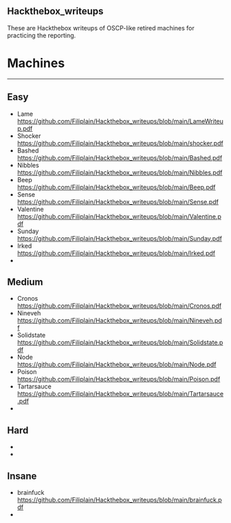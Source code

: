 ## Hackthebox_writeups


These are Hackthebox writeups of OSCP-like retired machines for practicing the reporting.

# Machines
---------

Easy
-----
- Lame\
https://github.com/Filiplain/Hackthebox_writeups/blob/main/LameWriteup.pdf
- Shocker\
https://github.com/Filiplain/Hackthebox_writeups/blob/main/shocker.pdf
- Bashed\
https://github.com/Filiplain/Hackthebox_writeups/blob/main/Bashed.pdf
- Nibbles\
https://github.com/Filiplain/Hackthebox_writeups/blob/main/Nibbles.pdf
- Beep\
https://github.com/Filiplain/Hackthebox_writeups/blob/main/Beep.pdf
- Sense\
https://github.com/Filiplain/Hackthebox_writeups/blob/main/Sense.pdf
- Valentine\
https://github.com/Filiplain/Hackthebox_writeups/blob/main/Valentine.pdf
- Sunday\
https://github.com/Filiplain/Hackthebox_writeups/blob/main/Sunday.pdf
- Irked\
https://github.com/Filiplain/Hackthebox_writeups/blob/main/Irked.pdf
-
Medium
------
- Cronos\
https://github.com/Filiplain/Hackthebox_writeups/blob/main/Cronos.pdf
- Nineveh\
https://github.com/Filiplain/Hackthebox_writeups/blob/main/Nineveh.pdf
- Solidstate\
https://github.com/Filiplain/Hackthebox_writeups/blob/main/Solidstate.pdf
- Node\
https://github.com/Filiplain/Hackthebox_writeups/blob/main/Node.pdf
- Poison\
https://github.com/Filiplain/Hackthebox_writeups/blob/main/Poison.pdf
- Tartarsauce\
https://github.com/Filiplain/Hackthebox_writeups/blob/main/Tartarsauce.pdf
-

Hard
----
-
-

Insane
------
- brainfuck\
https://github.com/Filiplain/Hackthebox_writeups/blob/main/brainfuck.pdf
- 
